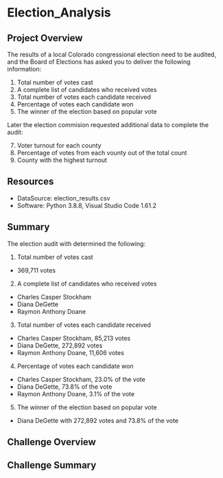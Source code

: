 # Election_Analysis
## Project Overview
The results of a local Colorado congressional election need to be audited, and the Board of Elections has asked you to deliver the following information:
1. Total number of votes cast
2. A complete list of candidates who received votes
3. Total number of votes each candidate received
4. Percentage of votes each candidate won
5. The winner of the election based on popular vote

Later the election commision requested additional data to complete the audit:

7. Voter turnout for each county
8. Percentage of votes from each vounty out of the total count
9. County with the highest turnout

## Resources
- DataSource: election_results.csv
- Software: Python 3.8.8, Visual Studio Code 1.61.2

## Summary
The election audit with determined the following:
1. Total number of votes cast
  - 369,711 votes
2. A complete list of candidates who received votes
  - Charles Casper Stockham
  - Diana DeGette
  - Raymon Anthony Doane
3. Total number of votes each candidate received
  - Charles Casper Stockham, 85,213 votes
  - Diana DeGette, 272,892 votes
  - Raymon Anthony Doane, 11,606 votes
4. Percentage of votes each candidate won
  - Charles Casper Stockham, 23.0% of the vote
  - Diana DeGette, 73.8% of the vote
  - Raymon Anthony Doane, 3.1% of the vote
5. The winner of the election based on popular vote
  - Diana DeGette with 272,892 votes and 73.8% of the vote

## Challenge Overview

## Challenge Summary


